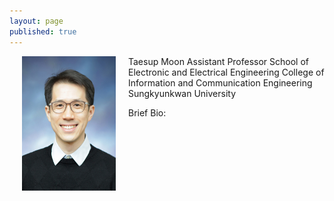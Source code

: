 ```yaml
---
layout: page
published: true
---
```


<img src="../img/profile_icc.jpg" width="150" height="215" align="left" hspace="20" />

Taesup Moon
Assistant Professor
School of Electronic and Electrical Engineering
College of Information and Communication Engineering
Sungkyunkwan University

Brief Bio:

